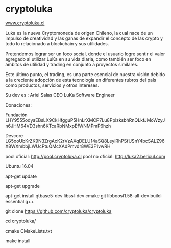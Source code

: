 # cryptoluka

www.cryptoluka.cl

Luka es la nueva Cryptomoneda de origen Chileno, la cual nace de un impulso de creatividad y las ganas de expandir el concepto de las crypto y todo lo relacionado a blockchain y sus utilidades.

Pretendemos lograr ser un foco social, donde el usuario logre sentir el valor agregado al utilizar LuKa en su vida diaria, como también ser foco en ámbitos de utilidad y trading en conjunto a proyectos similares.

Este último punto, el trading, es una parte esencial de nuestra visión debido a la creciente adopción de esta tecnología en diferentes rubros del país como productos, servicios y otros intereses.


Su dev es :
Ariel Salas CEO LuKa
Software Engineer

Donaciones: 

Fundación
LHY9555odyaEBsLX9CkHfgguP5HnLrXMCP7Lu8PpizksbhRnQLkfJMoWzyJn6JHM64VD3shn6KTcaRbNMxpEfWNMPmP6hzh

Devcore
LG5ooUbKrZK9N3ZrgAcK2rVzAXqDELU14aSQ8LeyiRhPSfUSnY4bcSALZ96X8WXmbbjLWUcPtuQMcXAdPmvdr8WE3F1vwRH

pool oficial: http://pool.cryptoluka.cl
pool no oficial: http://luka2.bericul.com

Ubuntu 16.04

apt-get update

apt-get upgrade

apt-get install  qtbase5-dev libssl-dev cmake git libboost1.58-all-dev build-essential g++

git clone https://github.com/cryptoluka/cryptoluka

cd cryptoluka/

cmake CMakeLists.txt

make install
